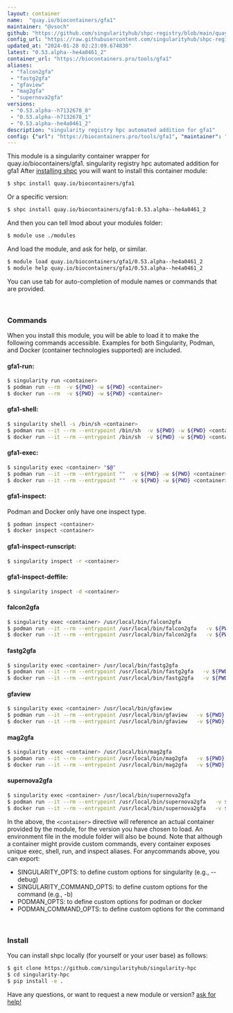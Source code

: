 ```yaml
---
layout: container
name:  "quay.io/biocontainers/gfa1"
maintainer: "@vsoch"
github: "https://github.com/singularityhub/shpc-registry/blob/main/quay.io/biocontainers/gfa1/container.yaml"
config_url: "https://raw.githubusercontent.com/singularityhub/shpc-registry/main/quay.io/biocontainers/gfa1/container.yaml"
updated_at: "2024-01-28 02:23:09.674830"
latest: "0.53.alpha--he4a0461_2"
container_url: "https://biocontainers.pro/tools/gfa1"
aliases:
 - "falcon2gfa"
 - "fastg2gfa"
 - "gfaview"
 - "mag2gfa"
 - "supernova2gfa"
versions:
 - "0.53.alpha--h7132678_0"
 - "0.53.alpha--h7132678_1"
 - "0.53.alpha--he4a0461_2"
description: "singularity registry hpc automated addition for gfa1"
config: {"url": "https://biocontainers.pro/tools/gfa1", "maintainer": "@vsoch", "description": "singularity registry hpc automated addition for gfa1", "latest": {"0.53.alpha--he4a0461_2": "sha256:1665da30c47769d82aa2085b4582696af49c6f3a29688df22f6b4c0776a9f391"}, "tags": {"0.53.alpha--h7132678_0": "sha256:f42d02eb1cc0ffab97d0fd992fa16374fd61fb22a7348c747db2755da1e96474", "0.53.alpha--h7132678_1": "sha256:be9b026fc2527e86ab561257ed978637b1c2cd707de0c48c4a242830ad2ececd", "0.53.alpha--he4a0461_2": "sha256:1665da30c47769d82aa2085b4582696af49c6f3a29688df22f6b4c0776a9f391"}, "docker": "quay.io/biocontainers/gfa1", "aliases": {"falcon2gfa": "/usr/local/bin/falcon2gfa", "fastg2gfa": "/usr/local/bin/fastg2gfa", "gfaview": "/usr/local/bin/gfaview", "mag2gfa": "/usr/local/bin/mag2gfa", "supernova2gfa": "/usr/local/bin/supernova2gfa"}}
---
```


This module is a singularity container wrapper for quay.io/biocontainers/gfa1.
singularity registry hpc automated addition for gfa1
After [installing shpc](#install) you will want to install this container module:


```bash
$ shpc install quay.io/biocontainers/gfa1
```

Or a specific version:

```bash
$ shpc install quay.io/biocontainers/gfa1:0.53.alpha--he4a0461_2
```

And then you can tell lmod about your modules folder:

```bash
$ module use ./modules
```

And load the module, and ask for help, or similar.

```bash
$ module load quay.io/biocontainers/gfa1/0.53.alpha--he4a0461_2
$ module help quay.io/biocontainers/gfa1/0.53.alpha--he4a0461_2
```

You can use tab for auto-completion of module names or commands that are provided.

<br>

### Commands

When you install this module, you will be able to load it to make the following commands accessible.
Examples for both Singularity, Podman, and Docker (container technologies supported) are included.

#### gfa1-run:

```bash
$ singularity run <container>
$ podman run --rm  -v ${PWD} -w ${PWD} <container>
$ docker run --rm  -v ${PWD} -w ${PWD} <container>
```

#### gfa1-shell:

```bash
$ singularity shell -s /bin/sh <container>
$ podman run --it --rm --entrypoint /bin/sh  -v ${PWD} -w ${PWD} <container>
$ docker run --it --rm --entrypoint /bin/sh  -v ${PWD} -w ${PWD} <container>
```

#### gfa1-exec:

```bash
$ singularity exec <container> "$@"
$ podman run --it --rm --entrypoint ""  -v ${PWD} -w ${PWD} <container> "$@"
$ docker run --it --rm --entrypoint ""  -v ${PWD} -w ${PWD} <container> "$@"
```

#### gfa1-inspect:

Podman and Docker only have one inspect type.

```bash
$ podman inspect <container>
$ docker inspect <container>
```

#### gfa1-inspect-runscript:

```bash
$ singularity inspect -r <container>
```

#### gfa1-inspect-deffile:

```bash
$ singularity inspect -d <container>
```


#### falcon2gfa

```bash
$ singularity exec <container> /usr/local/bin/falcon2gfa
$ podman run --it --rm --entrypoint /usr/local/bin/falcon2gfa   -v ${PWD} -w ${PWD} <container> -c " $@"
$ docker run --it --rm --entrypoint /usr/local/bin/falcon2gfa   -v ${PWD} -w ${PWD} <container> -c " $@"
```


#### fastg2gfa

```bash
$ singularity exec <container> /usr/local/bin/fastg2gfa
$ podman run --it --rm --entrypoint /usr/local/bin/fastg2gfa   -v ${PWD} -w ${PWD} <container> -c " $@"
$ docker run --it --rm --entrypoint /usr/local/bin/fastg2gfa   -v ${PWD} -w ${PWD} <container> -c " $@"
```


#### gfaview

```bash
$ singularity exec <container> /usr/local/bin/gfaview
$ podman run --it --rm --entrypoint /usr/local/bin/gfaview   -v ${PWD} -w ${PWD} <container> -c " $@"
$ docker run --it --rm --entrypoint /usr/local/bin/gfaview   -v ${PWD} -w ${PWD} <container> -c " $@"
```


#### mag2gfa

```bash
$ singularity exec <container> /usr/local/bin/mag2gfa
$ podman run --it --rm --entrypoint /usr/local/bin/mag2gfa   -v ${PWD} -w ${PWD} <container> -c " $@"
$ docker run --it --rm --entrypoint /usr/local/bin/mag2gfa   -v ${PWD} -w ${PWD} <container> -c " $@"
```


#### supernova2gfa

```bash
$ singularity exec <container> /usr/local/bin/supernova2gfa
$ podman run --it --rm --entrypoint /usr/local/bin/supernova2gfa   -v ${PWD} -w ${PWD} <container> -c " $@"
$ docker run --it --rm --entrypoint /usr/local/bin/supernova2gfa   -v ${PWD} -w ${PWD} <container> -c " $@"
```



In the above, the `<container>` directive will reference an actual container provided
by the module, for the version you have chosen to load. An environment file in the
module folder will also be bound. Note that although a container
might provide custom commands, every container exposes unique exec, shell, run, and
inspect aliases. For anycommands above, you can export:

 - SINGULARITY_OPTS: to define custom options for singularity (e.g., --debug)
 - SINGULARITY_COMMAND_OPTS: to define custom options for the command (e.g., -b)
 - PODMAN_OPTS: to define custom options for podman or docker
 - PODMAN_COMMAND_OPTS: to define custom options for the command

<br>

### Install

You can install shpc locally (for yourself or your user base) as follows:

```bash
$ git clone https://github.com/singularityhub/singularity-hpc
$ cd singularity-hpc
$ pip install -e .
```

Have any questions, or want to request a new module or version? [ask for help!](https://github.com/singularityhub/singularity-hpc/issues)